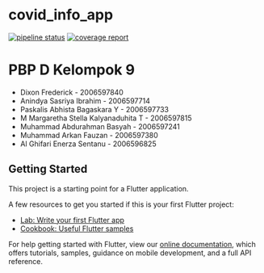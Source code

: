 # covid_info_app

[![pipeline status](https://gitlab.com/muhammad.abdurahman/pbp-tk/badges/master/pipeline.svg)](https://gitlab.com/muhammad.abdurahman/pbp-tk/-/commits/master)
[![coverage report](https://gitlab.com/muhammad.abdurahman/pbp-tk/badges/master/coverage.svg)](https://gitlab.com/muhammad.abdurahman/pbp-tk/-/commits/master)

# PBP D Kelompok 9
- Dixon Frederick - 2006597840
- Anindya Sasriya Ibrahim - 2006597714
- Paskalis Abhista Bagaskara Y - 2006597733
- M Margaretha Stella Kalyanaduhita T - 2006597815
- Muhammad Abdurahman Basyah - 2006597241
- Muhammad Arkan Fauzan - 2006597380
- Al Ghifari Enerza Sentanu - 2006596825

## Getting Started

This project is a starting point for a Flutter application.

A few resources to get you started if this is your first Flutter project:

- [Lab: Write your first Flutter app](https://flutter.dev/docs/get-started/codelab)
- [Cookbook: Useful Flutter samples](https://flutter.dev/docs/cookbook)

For help getting started with Flutter, view our
[online documentation](https://flutter.dev/docs), which offers tutorials,
samples, guidance on mobile development, and a full API reference.
